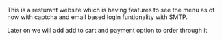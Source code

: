 This is a resturant website which is having features to see the menu as of now with captcha and email based login funtionality with SMTP.

Later on we will add add to cart and payment option to order through it
